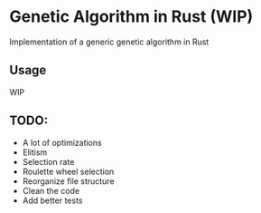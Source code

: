 # Genetic Algorithm in Rust (WIP)
Implementation of a generic genetic algorithm in Rust

## Usage
WIP

## TODO:
- A lot of optimizations
- Elitism
- Selection rate
- Roulette wheel selection
- Reorganize file structure
- Clean the code
- Add better tests

